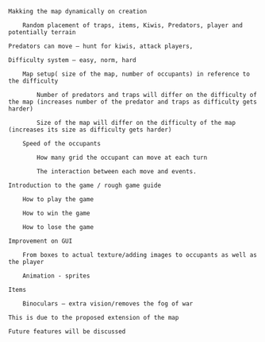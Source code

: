    Makking the map dynamically on creation 

        Random placement of traps, items, Kiwis, Predators, player and potentially terrain 

    Predators can move – hunt for kiwis, attack players, 

    Difficulty system – easy, norm, hard 

        Map setup( size of the map, number of occupants) in reference to the difficulty 

            Number of predators and traps will differ on the difficulty of the map (increases number of the predator and traps as difficulty gets harder) 

            Size of the map will differ on the difficulty of the map (increases its size as difficulty gets harder) 

        Speed of the occupants  

            How many grid the occupant can move at each turn 

            The interaction between each move and events. 

    Introduction to the game / rough game guide 

        How to play the game 

        How to win the game 

        How to lose the game 

    Improvement on GUI 

        From boxes to actual texture/adding images to occupants as well as the player 

        Animation - sprites 

    Items 

        Binoculars – extra vision/removes the fog of war 

    This is due to the proposed extension of the map 

    Future features will be discussed 
